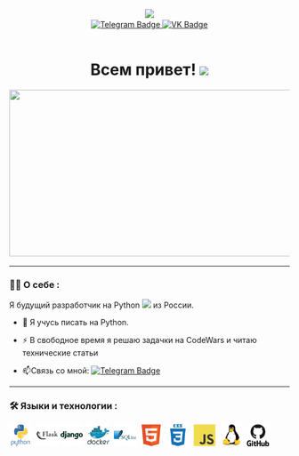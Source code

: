 

<div id="header" align="center">
  <img src="https://media.giphy.com/media/M9gbBd9nbDrOTu1Mqx/giphy.gif" width="100"/>

<div id="badges" align="center">
  <a href="https://t.me/Rodan3D">
    <img src="https://img.shields.io/badge/Telegram-blue?style=for-the-badge&logo=telegram&logoColor=white" alt="Telegram Badge"/>
  </a>
  <a href="https://vk.com/rodan3d">
    <img src="https://img.shields.io/badge/VK-blue?style=for-the-badge&logo=vk&logoColor=white" alt="VK Badge"/>
  </a>
</div>

<div id="badges">
<a href="https://github.com/Rodan3D">
    <img src="https://komarev.com/ghpvc/?username=Rodan3D&style=flat-square&color=blue" alt=""/>
  </a>
</div>

<h1>
  Всем привет!
  <img src="https://media.giphy.com/media/hvRJCLFzcasrR4ia7z/giphy.gif" width="30px"/>
</h1>

<div align="center">
  <img src="https://media.giphy.com/media/dWesBcTLavkZuG35MI/giphy.gif" width="800" height="300"/>
</div>

---

<div align="left">
  
### :man_technologist: О себе :

Я будущий разработчик на Python <img src="https://media.giphy.com/media/WUlplcMpOCEmTGBtBW/giphy.gif" width="30"> из России.

- :telescope: Я учусь писать на Python.

- :zap: В свободное время я решаю задачки на CodeWars и читаю технические статьи

- :mailbox:Связь со мной: [![Telegram Badge](https://img.shields.io/badge/-Telegram-blue?style=flat&logo=telegram&logoColor=white)](https://t.me/Rodan3D)
</div> 

  ---
  
<div align="left">
  
### :hammer_and_wrench: Языки и технологии :

</div> 

<div align="left">
  <img src="https://github.com/devicons/devicon/blob/master/icons/python/python-original-wordmark.svg?short_path=880e730" title="Python" alt="Python" width="40" height="40"/>&nbsp;
  <img src="https://github.com/devicons/devicon/blob/master/icons/flask/flask-original-wordmark.svg" title="Flask" **alt="Flask" width="40" height="40"/>
  <img src="https://github.com/devicons/devicon/blob/master/icons/django/django-plain-wordmark.svg" title="Django" alt="Django" width="40" height="40"/>&nbsp;
  <img src="https://github.com/devicons/devicon/blob/master/icons/docker/docker-original-wordmark.svg" title="Docker"  alt="Docker" width="40" height="40"/>&nbsp;
  <img src="https://github.com/devicons/devicon/blob/master/icons/sqlite/sqlite-original-wordmark.svg" title="SQLite"  alt="SQLite" width="40" height="40"/>&nbsp;
  <img src="https://github.com/devicons/devicon/blob/master/icons/html5/html5-original.svg" title="HTML5" alt="HTML" width="40" height="40"/>&nbsp;
  <img src="https://github.com/devicons/devicon/blob/master/icons/css3/css3-plain-wordmark.svg"  title="CSS3" alt="CSS" width="40" height="40"/>&nbsp;
  <img src="https://github.com/devicons/devicon/blob/master/icons/javascript/javascript-original.svg" title="JavaScript" alt="JavaScript" width="40" height="40"/>&nbsp;
  <img src="https://github.com/devicons/devicon/blob/master/icons/linux/linux-original.svg" title="Linux" alt="Linux" width="40" height="40"/>&nbsp;
  <img src="https://github.com/devicons/devicon/blob/master/icons/github/github-original-wordmark.svg" title="GitHub" **alt="GitHub" width="40" height="40"/>
</div>
